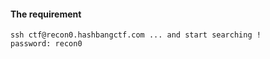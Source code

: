 #### The requirement
```
ssh ctf@recon0.hashbangctf.com ... and start searching !
password: recon0
```
